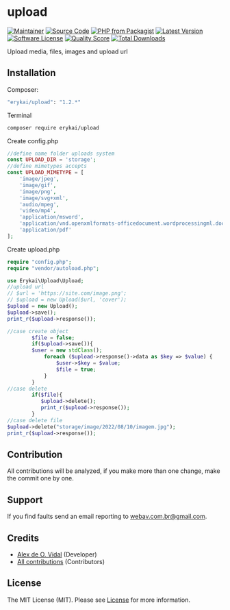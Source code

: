 # upload
[![Maintainer](http://img.shields.io/badge/maintainer-@alexdeovidal-blue.svg?style=flat-square)](https://instagram.com/alexdeovidal)
[![Source Code](http://img.shields.io/badge/source-erykai/upload-blue.svg?style=flat-square)](https://github.com/erykai/upload)
[![PHP from Packagist](https://img.shields.io/packagist/php-v/erykai/upload.svg?style=flat-square)](https://packagist.org/packages/erykai/upload)
[![Latest Version](https://img.shields.io/github/release/erykai/upload.svg?style=flat-square)](https://github.com/erykai/upload/releases)
[![Software License](https://img.shields.io/badge/license-MIT-brightgreen.svg?style=flat-square)](LICENSE)
[![Quality Score](https://img.shields.io/scrutinizer/g/erykai/upload.svg?style=flat-square)](https://scrutinizer-ci.com/g/erykai/upload)
[![Total Downloads](https://img.shields.io/packagist/dt/erykai/upload.svg?style=flat-square)](https://packagist.org/packages/erykai/upload)

Upload media, files, images and upload url

## Installation

Composer:

```bash
"erykai/upload": "1.2.*"
```

Terminal

```bash
composer require erykai/upload
```

Create config.php

```php
//define name folder uploads system
const UPLOAD_DIR = 'storage';
//define mimetypes accepts
const UPLOAD_MIMETYPE = [
    'image/jpeg',
    'image/gif',
    'image/png',
    'image/svg+xml',
    'audio/mpeg',
    'video/mp4',
    'application/msword',
    'application/vnd.openxmlformats-officedocument.wordprocessingml.document',
    'application/pdf'
];
```

Create upload.php

```php
require "config.php";
require "vendor/autoload.php";

use Erykai\Upload\Upload;
//upload url 
// $url = 'https://site.com/image.png';
// $upload = new Upload($url, 'cover');
$upload = new Upload();
$upload->save();
print_r($upload->response());

//case create object 
        $file = false;
        if($upload->save()){
        $user = new stdClass();
            foreach ($upload->response()->data as $key => $value) {
                $user->$key = $value;
                $file = true;
            }
        }
//case delete
        if($file){
           $upload->delete();
           print_r($upload->response());
        }
//case delete file
$upload->delete("storage/image/2022/08/10/imagem.jpg");
print_r($upload->response());
```

## Contribution

All contributions will be analyzed, if you make more than one change, make the commit one by one.

## Support


If you find faults send an email reporting to webav.com.br@gmail.com.

## Credits

- [Alex de O. Vidal](https://github.com/alexdeovidal) (Developer)
- [All contributions](https://github.com/erykai/upload/contributors) (Contributors)

## License

The MIT License (MIT). Please see [License](https://github.com/erykai/upload/LICENSE) for more information.
